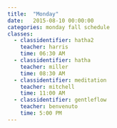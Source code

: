 ```yaml
---
title:  "Monday"
date:   2015-08-10 00:00:00
categories: monday fall schedule
classes:
  - classidentifier: hatha2
    teacher: harris
    time: 06:30 AM
  - classidentifier: hatha
    teacher: miller
    time: 08:30 AM
  - classidentifier: meditation
    teacher: mitchell
    time: 11:00 AM
  - classidentifier: gentleflow
    teacher: benvenuto
    time: 5:00 PM
---
```

